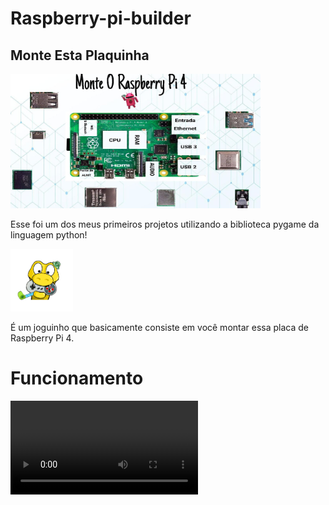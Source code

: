 # Raspberry-pi-builder
<h2>Monte Esta Plaquinha</h2>
<img width="400px" src="readme-media/raspberry-pi.png">
<div align="left">
  <p>Esse foi um dos meus primeiros projetos utilizando a biblioteca pygame da linguagem python!
  </p>
  <img width="100px" src="readme-media/pygame-icon.png">
  <p>É um joguinho que basicamente consiste em você montar essa placa de Raspberry Pi 4.</p>
</div>

# Funcionamento
<video>
  <source src="readme-media/video.mp4" type="video/mp4">
</video>
